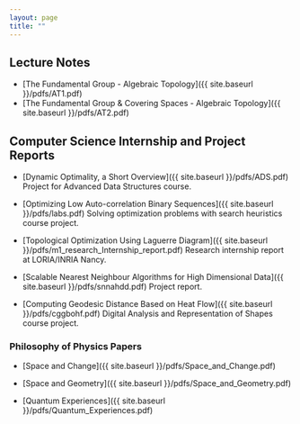 ```yaml
---
layout: page
title: ""
---
```


## Lecture Notes
* [The Fundamental Group - Algebraic Topology]({{ site.baseurl }}/pdfs/AT1.pdf)
* [The Fundamental Group & Covering Spaces - Algebraic Topology]({{ site.baseurl }}/pdfs/AT2.pdf)


## Computer Science Internship and Project Reports

* [Dynamic Optimality, a Short Overview]({{ site.baseurl }}/pdfs/ADS.pdf) Project for Advanced Data Structures course.

* [Optimizing Low Auto-correlation Binary Sequences]({{ site.baseurl }}/pdfs/labs.pdf) Solving optimization problems with search heuristics course project.

* [Topological Optimization Using Laguerre Diagram]({{ site.baseurl }}/pdfs/m1_research_Internship_report.pdf) Research internship report at LORIA/INRIA Nancy.

* [Scalable Nearest Neighbour Algorithms for High
Dimensional Data]({{ site.baseurl }}/pdfs/snnahdd.pdf) Project report.

* [Computing Geodesic Distance Based on Heat Flow]({{ site.baseurl }}/pdfs/cggbohf.pdf) Digital Analysis and Representation of Shapes course project.

### Philosophy of Physics Papers

* [Space and Change]({{ site.baseurl }}/pdfs/Space_and_Change.pdf)

* [Space and Geometry]({{ site.baseurl }}/pdfs/Space_and_Geometry.pdf)


* [Quantum Experiences]({{ site.baseurl }}/pdfs/Quantum_Experiences.pdf)
